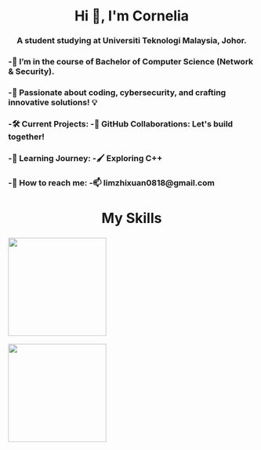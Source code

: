 
<h1 align="center">Hi 👋, I'm Cornelia</h1>
<h3 align="center">A student studying at Universiti Teknologi Malaysia, Johor.</h3>


<h3 align="left">-🌱 I’m in the course of Bachelor of Computer Science (Network & Security).
<h3 align="left">-🚀 Passionate about coding, cybersecurity, and crafting innovative solutions! 💡
<h3 align="left">-🛠️ Current Projects: -👯 GitHub Collaborations: Let's build together!
<h3 align="left">-🌱 Learning Journey: -🖌️ Exploring C++
<h3 align="left">-💬 How to reach me: -📫  limzhixuan0818@gmail.com</h3>
<p align="left">
</p>

<h1 align="center">My Skills</h1>
<h3 align="left"><img src="https://github.com/CorneliaLim/CorneliaLIm/assets/147963361/67c0de40-2550-4b2a-af3d-721687b8a4fa"width='200'/>
<p align="left"><img src="https://github.com/CorneliaLim/CorneliaLIm/assets/147963361/667870f6-686a-4747-9418-fc6f2cb58613"width='200'/>

</p>



